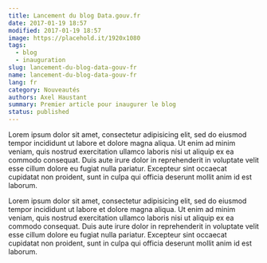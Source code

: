 ```yaml
---
title: Lancement du blog Data.gouv.fr
date: 2017-01-19 18:57
modified: 2017-01-19 18:57
image: https://placehold.it/1920x1080
tags:
  - blog
  - inauguration
slug: lancement-du-blog-data-gouv-fr
name: lancement-du-blog-data-gouv-fr
lang: fr
category: Nouveautés
authors: Axel Haustant
summary: Premier article pour inaugurer le blog
status: published
---
```


Lorem ipsum dolor sit amet, consectetur adipisicing elit, sed do eiusmod tempor incididunt ut labore et dolore magna aliqua. Ut enim ad minim veniam, quis nostrud exercitation ullamco laboris nisi ut aliquip ex ea commodo consequat. Duis aute irure dolor in reprehenderit in voluptate velit esse cillum dolore eu fugiat nulla pariatur. Excepteur sint occaecat cupidatat non proident, sunt in culpa qui officia deserunt mollit anim id est laborum.

Lorem ipsum dolor sit amet, consectetur adipisicing elit, sed do eiusmod tempor incididunt ut labore et dolore magna aliqua. Ut enim ad minim veniam, quis nostrud exercitation ullamco laboris nisi ut aliquip ex ea commodo consequat. Duis aute irure dolor in reprehenderit in voluptate velit esse cillum dolore eu fugiat nulla pariatur. Excepteur sint occaecat cupidatat non proident, sunt in culpa qui officia deserunt mollit anim id est laborum.
